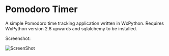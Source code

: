 Pomodoro Timer
=============

A simple Pomodoro time tracking application written in WxPython. Requires WxPython version 2.8 upwards and sqlalchemy to be installed.

Screenshot:

![ScreenShot](https://raw.github.com/raphonic/pomodorotimer/master/screenshots/screenshot.png)
